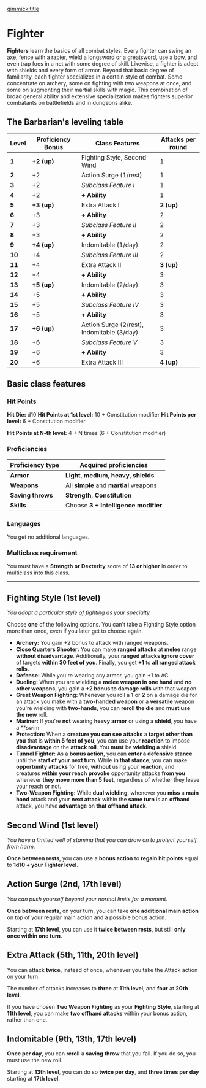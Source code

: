 [gimmick:title](Fighter)

# Fighter

**Fighters** learn the basics of all combat styles. Every fighter can swing an axe, fence with a rapier, wield a longsword or a greatsword, use a bow, and even trap foes in a net with some degree of skill. Likewise, a fighter is adept with shields and every form of armor. Beyond that basic degree of familiarity, each fighter specializes in a certain style of combat. Some concentrate on archery, some on fighting with two weapons at once, and some on augmenting their martial skills with magic. This combination of broad general ability and extensive specialization makes fighters superior combatants on battlefields and in dungeons alike.

## The Barbarian's leveling table

| Level  | Proficiency Bonus | Class Features                             | Attacks per round |
| ------ | ----------------- | ------------------------------------------ | ----------------- |
| **1**  | **+2 (up)**       | Fighting Style, Second Wind                | 1                 |
| **2**  | +2                | Action Surge (1/rest)                      | 1                 |
| **3**  | +2                | *Subclass Feature I*                       | 1                 |
| **4**  | +2                | **+ Ability**                              | 1                 |
| **5**  | **+3 (up)**       | Extra Attack I                             | **2 (up)**        |
| **6**  | +3                | **+ Ability**                              | 2                 |
| **7**  | +3                | *Subclass Feature II*                      | 2                 |
| **8**  | +3                | **+ Ability**                              | 2                 |
| **9**  | **+4 (up)**       | Indomitable (1/day)                        | 2                 |
| **10** | +4                | *Subclass Feature III*                     | 2                 |
| **11** | +4                | Extra Attack II                            | **3 (up)**        |
| **12** | +4                | **+ Ability**                              | 3                 |
| **13** | **+5 (up)**       | Indomitable (2/day)                        | 3                 |
| **14** | +5                | **+ Ability**                              | 3                 |
| **15** | +5                | *Subclass Feature IV*                      | 3                 |
| **16** | +5                | **+ Ability**                              | 3                 |
| **17** | **+6 (up)**       | Action Surge (2/rest), Indomitable (3/day) | 3                 |
| **18** | +6                | *Subclass Feature V*                       | 3                 |
| **19** | +6                | **+ Ability**                              | 3                 |
| **20** | +6                | Extra Attack III                           | **4 (up)**        |

## Basic class features

### Hit Points

**Hit Die:** d10
**Hit Points at 1st level:** 10 + Constitution modifier
**Hit Points per level:** 6 + Constitution modifier

**Hit Points at N-th level:** 4 + N times (6 + Constitution modifier)

### Proficiencies

| Proficiency type  | Acquired proficiencies                        |
| ----------------- | --------------------------------------------- |
| **Armor**         | **Light**, **medium**, **heavy**, **shields** |
| **Weapons**       | All **simple** and **martial** weapons        |
| **Saving throws** | **Strength**, **Constitution**                |
| **Skills**        | Choose **3 + Intelligence modifier**          |

### Languages

You get no additional languages.

### Multiclass requirement

You must have a **Strength** **or** **Dexterity** score of **13 or higher** in order to multiclass into this class.

---

## Fighting Style (1st level)

*You adopt a particular style of fighting as your specialty.*

Choose **one** of the following options. You can't take a Fighting Style option more than once, even if you later get to choose again.

* **Archery:** You gain +2 bonus to attack with ranged weapons.
* **Close Quarters Shooter:** You can make **ranged attacks** at **melee** range **without disadvantage**. Additionally, your **ranged attacks ignore cover** of targets **within 30 feet of you**. Finally, you get **+1** to **all ranged attack rolls**.
* **Defense:** While you're wearing any armor, you gain +1 to AC.
* **Dueling:** When you are wielding a **melee weapon in one hand** and **no other weapons**, you gain a **+2 bonus to damage rolls** with that weapon.
* **Great Weapon Fighting:** Whenever you roll a **1** or **2** on a damage die for an attack you make with a **two-handed weapon** or a **versatile** weapon you're wielding with **two-hands**, you can **reroll the die** and **must use the new** roll.
* **Mariner:** If you're **not** wearing **heavy armor** or using a **shield**, you have a **swim
* **Protection:** When a **creature you can see** **attacks** a **target other than you** that is **within 5 feet of you**, you can use your **reaction** to impose **disadvantage** on the **attack roll**. You **must** be **wielding a** shield.
* **Tunnel Fighter:** As a **bonus action**, you can **enter a defensive stance** until the **start of your next turn**. While **in that stance**, you can make **opportunity attacks** for free, **without** using your **reaction**, and creatures **within your reach** **provoke** opportunity attacks **from you** whenever **they move more than 5 feet**, regardless of whether they leave your reach or not.
* **Two-Weapon Fighting:** While **dual wielding**, whenever you **miss** a **main hand** attack and your **next attack** within the **same turn** is an **offhand** attack, you have **advantage** on **that offhand attack**.

## Second Wind (1st level)

*You have a limited well of stamina that you can draw on to protect yourself from harm.* 

**Once between rests**, you can use a **bonus action** to **regain hit points** equal to **1d10 + your Fighter level**.

## Action Surge (2nd, 17th level)

*You can push yourself beyond your normal limits for a moment.*

**Once between rests**, on your turn, you can take **one additional main action** on top of your regular main action and a possible bonus action.

Starting at **17th level**, you can use it **twice between rests**, but still **only once within one turn**.

## Extra Attack (5th, 11th, 20th level)

You can attack **twice**, instead of once, whenever you take the Attack action on your turn.

The number of attacks increases to **three** at **11th level**, and **four** at **20th level**.

If you have chosen **Two Weapon Fighting** as your **Fighting Style**, starting at **11th level**, you can make **two offhand attacks** within your bonus action, rather than one.

## Indomitable (9th, 13th, 17th level)

**Once per day**, you can **reroll** a **saving throw** that you fail. If you do so, you must use the new roll.

Starting at **13th level**, you can do so **twice per day**, and **three times per day** starting at **17th level**.